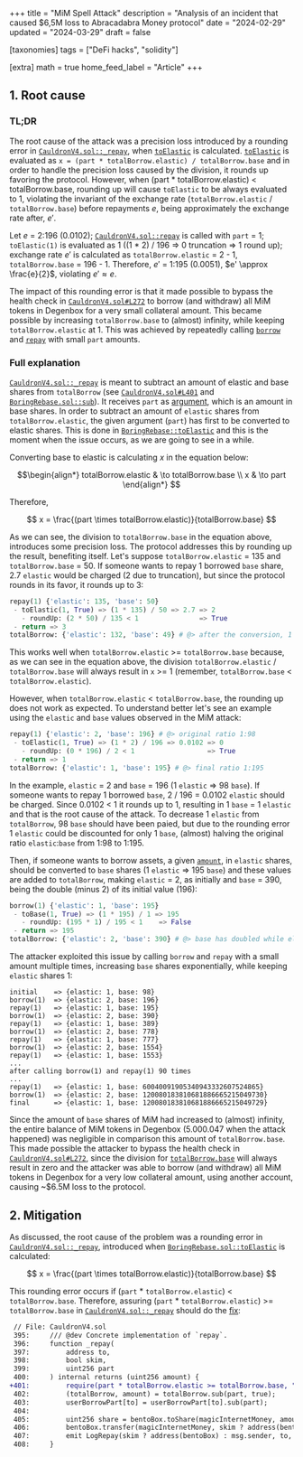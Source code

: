 +++
title = "MiM Spell Attack"
description = "Analysis of an incident that caused $6,5M loss to Abracadabra Money protocol"
date = "2024-02-29"
updated = "2024-03-29"
draft = false

[taxonomies]
tags = ["DeFi hacks", "solidity"]

[extra]
math = true
home_feed_label = "Article"
+++

## 1. Root cause
### TL;DR
The root cause of the attack was a precision loss introduced by a rounding error in [`CauldronV4.sol::_repay`](https://github.com/vesla0x1/defi-hacks/blob/master/mim-spell/src/CauldronV4.sol#L396-L407), when [`toElastic`](https://github.com/boringcrypto/BoringSolidity/blob/78f4817d9c0d95fe9c45cd42e307ccd22cf5f4fc/contracts/libraries/BoringRebase.sol#L28-L41) is calculated. [`toElastic`](https://github.com/boringcrypto/BoringSolidity/blob/78f4817d9c0d95fe9c45cd42e307ccd22cf5f4fc/contracts/libraries/BoringRebase.sol#L28-L41) is evaluated as `x = (part * totalBorrow.elastic) / totalBorrow.base` and in order to handle the precision loss caused by the division, it rounds up favoring the protocol. However, when (part * totalBorrow.elastic) < totalBorrow.base, rounding up will cause `toElastic` to be always evaluated to 1, violating the invariant of the exchange rate (`totalBorrow.elastic` / `totalBorrow.base`) before repayments $e$, being approximately the exchange rate after, $e'$.

Let $e$ = 2:196 (0.0102); [`CauldronV4.sol::repay`](https://github.com/vesla0x1/defi-hacks/blob/master/mim-spell/src/CauldronV4.sol#L415-L422) is called with `part` = 1; `toElastic(1)` is evaluated as 1 ((1 * 2) / 196 => 0 truncation => 1 round up); exchange rate $e'$ is calculated as `totalBorrow.elastic` = 2 - 1, `totalBorrow.base` = 196 - 1. Therefore, $e'$ = 1:195 (0.0051), $e' \approx \frac{e}{2}$, violating $e' \approx e$.

The impact of this rounding error is that it made possible to bypass the health check in [`CauldronV4.sol#L272`](https://github.com/vesla0x1/defi-hacks/blob/master/mim-spell/src/CauldronV4.sol#L272) to borrow (and withdraw) all MiM tokens in Degenbox for a very small collateral amount. This became possible by increasing `totalBorrow.base` to (almost) infinity, while keeping `totalBorrow.elastic` at 1. This  was achieved by repeatedly calling [`borrow`](https://github.com/vesla0x1/defi-hacks/blob/master/mim-spell/src/CauldronV4.sol#L390-L393) and [`repay`](https://github.com/vesla0x1/defi-hacks/blob/master/mim-spell/src/CauldronV4.sol#L415-L422) with small `part` amounts.

### Full explanation
[`CauldronV4.sol::_repay`](https://github.com/vesla0x1/defi-hacks/blob/master/mim-spell/src/CauldronV4.sol#L396-L407) is meant to subtract an amount of elastic and base shares from `totalBorrow` (see [`CauldronV4.sol#L401`](https://github.com/vesla0x1/defi-hacks/blob/master/mim-spell/src/CauldronV4.sol#L401) and [`BoringRebase.sol::sub`](https://github.com/boringcrypto/BoringSolidity/blob/78f4817d9c0d95fe9c45cd42e307ccd22cf5f4fc/contracts/libraries/BoringRebase.sol#L60-L69)). It receives `part` as [argument](https://github.com/vesla0x1/defi-hacks/blob/master/mim-spell/src/CauldronV4.sol#L399), which is an amount in base shares. In order to subtract an amount of `elastic` shares from `totalBorrow.elastic`, the given argument (`part`) has first to be converted to elastic shares. This is done in [`BoringRebase::toElastic`](https://github.com/boringcrypto/BoringSolidity/blob/78f4817d9c0d95fe9c45cd42e307ccd22cf5f4fc/contracts/libraries/BoringRebase.sol#L28-L41) and this is the moment when the issue occurs, as we are going to see in a while. 

Converting base to elastic is calculating $x$ in the equation below:

$$\begin{align*}
totalBorrow.elastic & \to totalBorrow.base \\
x & \to part
\end{align*}
$$

Therefore,

$$
x = \frac{(part \times totalBorrow.elastic)}{totalBorrow.base}
$$

As we can see, the division to `totalBorrow.base` in the equation above, introduces some precision loss. The protocol addresses this by rounding up the result, benefiting itself. Let's suppose `totalBorrow.elastic` = 135 and `totalBorrow.base` = 50. If someone wants to repay 1 borrowed `base` share, 2.7 `elastic` would be charged (2 due to truncation), but since the protocol rounds in its favor, it rounds up to 3:
```python
repay(1) {'elastic': 135, 'base': 50}
 - toElastic(1, True) => (1 * 135) / 50 => 2.7 => 2
   - roundUp: (2 * 50) / 135 < 1               => True
 - return => 3
totalBorrow: {'elastic': 132, 'base': 49} # @> after the conversion, 1 base and 3 elastic shares are discounted.
```
This works well when `totalBorrow.elastic` >= `totalBorrow.base` because, as we can see in the equation above, the division `totalBorrow.elastic` / `totalBorrow.base` will always result in `x` >= 1 (remember, `totalBorrow.base` < `totalBorrow.elastic`).

However, when `totalBorrow.elastic` < `totalBorrow.base`, the rounding up does not work as expected. To understand better let's see an example using the `elastic` and `base` values observed in the MiM attack:
```python
repay(1) {'elastic': 2, 'base': 196} # @> original ratio 1:98
 - toElastic(1, True) => (1 * 2) / 196 => 0.0102 => 0
   - roundUp: (0 * 196) / 2 < 1                  => True
 - return => 1
totalBorrow: {'elastic': 1, 'base': 195} # @> final ratio 1:195
```

In the example, `elastic` = 2 and `base` = 196 (1 `elastic` => 98 `base`). If someone wants to repay 1 borrowed `base`, 2 / 196 = 0.0102 `elastic` should be charged. Since 0.0102 < 1 it rounds up to 1, resulting in 1 `base` = 1 `elastic` and that is the root cause of the attack. To decrease 1 `elastic` from `totalBorrow`, 98 `base` should have been paied, but due to the rounding error 1 `elastic` could be discounted for only 1 `base`, (almost) halving the original ratio `elastic`:`base` from 1:98 to 1:195.

Then, if someone wants to borrow assets, a given [`amount`](https://github.com/vesla0x1/defi-hacks/blob/master/mim-spell/src/CauldronV4.sol#L390C33-L390C47), in `elastic` shares, should be converted to `base` shares (1 `elastic` => 195 `base`) and these values are added to `totalBorrow`, making `elastic` = 2, as initially and `base` = 390, being the double (minus 2) of its initial value (196): 
```python
borrow(1) {'elastic': 1, 'base': 195}
 - toBase(1, True) => (1 * 195) / 1 => 195
   - roundUp: (195 * 1) / 195 < 1    => False
 - return => 195
totalBorrow: {'elastic': 2, 'base': 390} # @> base has doubled while elastic stills unchanged
```

The attacker exploited this issue by calling `borrow` and `repay` with a small amount multiple times, increasing `base` shares exponentially, while keeping `elastic` shares 1:
```
initial    => {elastic: 1, base: 98}
borrow(1)  => {elastic: 2, base: 196}
repay(1)   => {elastic: 1, base: 195}
borrow(1)  => {elastic: 2, base: 390}
repay(1)   => {elastic: 1, base: 389}
borrow(1)  => {elastic: 2, base: 778}
repay(1)   => {elastic: 1, base: 777}
borrow(1)  => {elastic: 2, base: 1554}
repay(1)   => {elastic: 1, base: 1553}
...
after calling borrow(1) and repay(1) 90 times
...
repay(1)   => {elastic: 1, base: 60040091905340943332607524865}
borrow(1)  => {elastic: 2, base: 120080183810681886665215049730}
final      => {elastic: 1, base: 120080183810681886665215049729}
```

Since the amount of `base` shares of MiM had increased to (almost) infinity, the entire balance of MiM tokens in Degenbox (5.000.047 when the attack happened) was negligible in comparison this amount of `totalBorrow.base`. This made possible the attacker to bypass the health check in [`CauldronV4.sol#L272`](https://github.com/vesla0x1/defi-hacks/blob/master/mim-spell/src/CauldronV4.sol#L272), since the division for [`totalBorrow.base`](https://github.com/vesla0x1/defi-hacks/blob/master/mim-spell/src/CauldronV4.sol#L272C71-L272C88) will always result in zero and the attacker was able to borrow (and withdraw) all MiM tokens in Degenbox for a very low collateral amount, using another account, causing ~$6.5M loss to the protocol.

## 2. Mitigation
As discussed, the root cause of the problem was a rounding error in [`CauldronV4.sol::_repay`](https://github.com/vesla0x1/defi-hacks/blob/master/mim-spell/src/CauldronV4.sol#L401), introduced when [`BoringRebase.sol::toElastic`](https://github.com/boringcrypto/BoringSolidity/blob/78f4817d9c0d95fe9c45cd42e307ccd22cf5f4fc/contracts/libraries/BoringRebase.sol#L36) is calculated:

$$
x = \frac{(part \times totalBorrow.elastic)}{totalBorrow.base}
$$

This rounding error occurs if (`part` * `totalBorrow.elastic`) < `totalBorrow.base`. Therefore, assuring (`part` * `totalBorrow.elastic`) >= `totalBorrow.base` in [`CauldronV4.sol::_repay`](https://github.com/vesla0x1/defi-hacks/blob/master/mim-spell/src/CauldronV4.sol#L395-L408) should do the [fix](https://github.com/vesla0x1/defi-hacks/blob/fix/mim-spell/src/CauldronV4.sol#L401):

```diff
 // File: CauldronV4.sol
 395:     /// @dev Concrete implementation of `repay`.
 396:     function _repay(
 397:         address to,
 398:         bool skim,
 399:         uint256 part
 400:     ) internal returns (uint256 amount) {
+401:         require(part * totalBorrow.elastic >= totalBorrow.base, "Part amount is not enough to repay.");
 402:         (totalBorrow, amount) = totalBorrow.sub(part, true);
 403:         userBorrowPart[to] = userBorrowPart[to].sub(part);
 404: 
 405:         uint256 share = bentoBox.toShare(magicInternetMoney, amount, true);
 406:         bentoBox.transfer(magicInternetMoney, skim ? address(bentoBox) : msg.sender, address(this), share);
 407:         emit LogRepay(skim ? address(bentoBox) : msg.sender, to, amount, part);
 408:     }
```